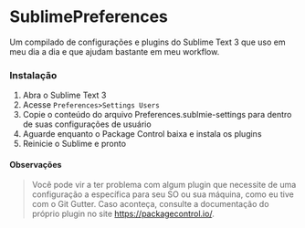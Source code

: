 # SublimePreferences

Um compilado de configurações e plugins do Sublime Text 3 que uso em meu dia a dia e que ajudam bastante em meu workflow.

### Instalação

1. Abra o Sublime Text 3
2. Acesse `Preferences>Settings Users`
3. Copie o conteúdo do arquivo Preferences.sublmie-settings para dentro de suas configurações de usuário
4. Aguarde enquanto o Package Control baixa e instala os plugins
5. Reinicie o Sublime e pronto


#### Observações
> Você pode vir a ter problema com algum plugin que necessite de uma configuração a específica para seu SO ou sua máquina, como eu tive com o Git Gutter. Caso aconteça, consulte a documentação do próprio plugin no site https://packagecontrol.io/.
